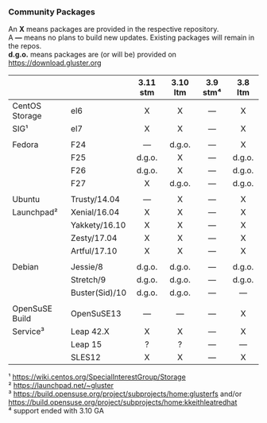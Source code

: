 ### Community Packages

An **X** means packages are provided in the respective repository.  
A **—** means no plans to build new updates. Existing packages will remain in the repos.  
**d.g.o.** means packages are (or will be) provided on https://download.gluster.org  

|              |               | 3.11 stm | 3.10 ltm | 3.9 stm⁴ | 3.8 ltm  |
|--------------|---------------|:--------:|:--------:|:--------:|:--------:|
|CentOS Storage|el6            |    X     |    X     |    —     |    X     |
|SIG¹          |el7            |    X     |    X     |    —     |    X     |
|              |               |          |          |          |          |
|Fedora        |F24            |    —     |  d.g.o.  |    —     |    X     |
|              |F25            |  d.g.o.  |    X     |    —     |  d.g.o.  |
|              |F26            |  d.g.o.  |    X     |    —     |  d.g.o.  |
|              |F27            |    X     |  d.g.o.  |    —     |  d.g.o.  |
|              |               |          |          |          |          |
|Ubuntu        |Trusty/14.04   |    —     |    X     |    —     |    X     |
|Launchpad²    |Xenial/16.04   |    X     |    X     |    —     |    X     |
|              |Yakkety/16.10  |    X     |    X     |    —     |    X     |
|              |Zesty/17.04    |    X     |    X     |    —     |    X     |
|              |Artful/17.10   |    X     |    X     |    —     |    X     |
|              |               |          |          |          |          |
|Debian        |Jessie/8       |  d.g.o.  |  d.g.o.  |    —     |  d.g.o.  |
|              |Stretch/9      |  d.g.o.  |  d.g.o.  |    —     |  d.g.o.  |
|              |Buster(Sid)/10 |  d.g.o.  |  d.g.o.  |    —     |    —     |
|              |               |          |          |          |          |
|OpenSuSE Build|OpenSuSE13     |    —     |    —     |    —     |    X     |
|Service³      |Leap 42.X      |    X     |    X     |    —     |    X     |
|              |Leap 15        |    ?     |    ?     |    —     |    —     |
|              |SLES12         |    X     |    X     |    —     |    X     |

¹ <https://wiki.centos.org/SpecialInterestGroup/Storage>  
² <https://launchpad.net/~gluster>  
³ <https://build.opensuse.org/project/subprojects/home:glusterfs> and/or
  <https://build.opensuse.org/project/subprojects/home:kkeithleatredhat>  
⁴ support ended with 3.10 GA  
